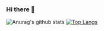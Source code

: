 ### Hi there 👋

![Anurag's github stats](https://github-readme-stats.vercel.app/api?username=FranciscoABL&count_private=true)
[![Top Langs](https://github-readme-stats.vercel.app/api/top-langs/?username=FranciscoABL&layout=compact)](https://github.com/FranciscoABL/github-readme-stats)
